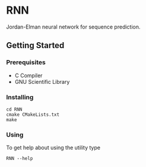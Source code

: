 # RNN
Jordan-Elman neural network for sequence prediction.

## Getting Started

### Prerequisites
  - C Compiler
  - GNU Scientific Library
  
### Installing

```
cd RNN
cmake CMakeLists.txt
make
```

### Using

To get help about using the utility type
```
RNN --help
```
